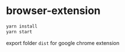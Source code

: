 # browser-extension

```sh
yarn install
yarn start
```

export folder `dist` for google chrome extension
